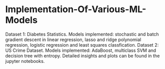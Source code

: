 # Implementation-Of-Various-ML-Models
Dataset 1: Diabetes Statistics. Models implemented: stochastic and batch gradient descent in linear regression, lasso and ridge polynomial regression, logistic regression and least squares classfication.
Dataset 2: US Crime Dataset. Models implemented: AdaBoost, multiclass SVM and decision tree with entropy.
Detailed insights and plots can be found in the jupyter notebooks.
